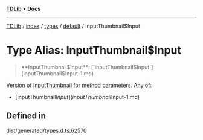 [**TDLib**](../../../../../../README.md) • **Docs**

***

[TDLib](../../../../../../modules.md) / [index](../../../../../README.md) / [types](../../../README.md) / [default](../README.md) / InputThumbnail$Input

# Type Alias: InputThumbnail$Input

> **InputThumbnail$Input**: [`inputThumbnail$Input`](inputThumbnail$Input-1.md)

Version of [InputThumbnail](InputThumbnail.md) for method parameters.
Any of:
- [inputThumbnail$Input](inputThumbnail$Input-1.md)

## Defined in

dist/generated/types.d.ts:62570
